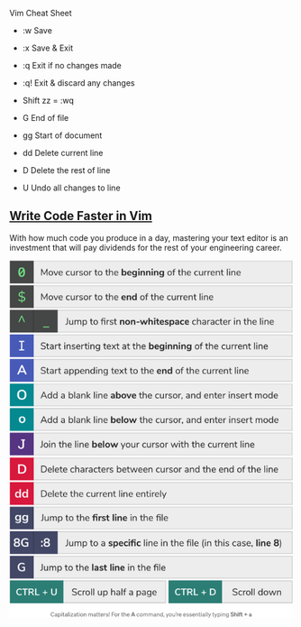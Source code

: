 Vim Cheat Sheet

- :w 	Save
- :x 	Save & Exit
- :q 	Exit if no changes made
- :q! 	Exit & discard any changes

- Shift zz = :wq

- G 	End of file
- gg	Start of document
- dd 	Delete current line
- D 	Delete the rest of line
- U 	Undo all changes to line

## [Write Code Faster in Vim](https://jacobcomer.medium.com/write-code-faster-in-vim-c564ff9b9f6c)

With how much code you produce in a day, mastering your text editor is an investment that will pay dividends for the rest of your engineering career.<br>

![vim](vim.png)
